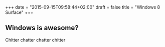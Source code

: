 +++
date = "2015-09-15T09:58:44+02:00"
draft = false
title = "Windows 8 Surface"
+++

## Windows is awesome?

Chitter chatter chatter chitter
